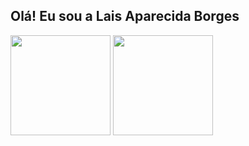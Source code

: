 ## Olá! Eu sou a Lais Aparecida Borges

<div>
  <img height="160em" src="https://github-readme-stats.vercel.app/api?username=laisab&hide=stars,prs,issues&count_private=true&show_icons=true&theme=midnight-purple"/>
  <img height="160em" src="https://github-readme-stats.vercel.app/api/top-langs/?username=laisab&layout=compact&theme=midnight-purple"/>
</div>
